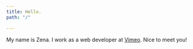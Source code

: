 ```yaml
---
title: Hello.
path: "/"

---
```

My name is Zena. I work as a web developer at [Vimeo](https://vimeo.com). Nice to meet you!